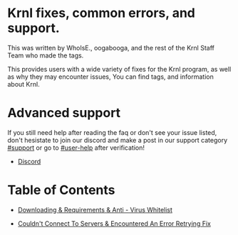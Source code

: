 # Krnl fixes, common errors, and support.
This was written by WhoIsE., oogabooga, and the rest of the Krnl Staff Team who made the tags.

This provides users with a wide variety of fixes for the Krnl program, as well as why they may encounter issues, You can find tags, and information about Krnl.

# Advanced support
If you still need help after reading the faq or don't see your issue listed, don't hesistate to join our discord and make a post in our support category [#support](https://discord.com/channels/903380406743760947/1034883159541694655) or go to [#user-help](https://discord.com/channels/903380406743760947/988170895161962576) after verification! 
- [Discord](https://krnl.place/invite)

# Table of Contents
 - [Downloading & Requirements & Anti - Virus Whitelist](https://github.com/Krnl-staff/Faq/blob/main/DownloadHelp.md)
 
 - [Couldn't Connect To Servers & Encountered An Error Retrying Fix](https://github.com/Krnl-staff/Faq/blob/main/ConnectionError-RetryingError.md)
